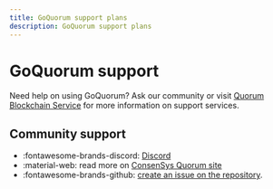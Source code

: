 ```yaml
---
title: GoQuorum support plans
description: GoQuorum support plans
---
```


# GoQuorum support

Need help on using GoQuorum? Ask our community or visit [Quorum Blockchain Service](https://consensys.net/quorum/qbs/)
for more information on support services.

## Community support

- :fontawesome-brands-discord: [Discord](https://discord.gg/5U9Jwp7)
- :material-web: read more on [ConsenSys Quorum site](https://consensys.net/quorum/)
- :fontawesome-brands-github: [create an issue on the repository](https://github.com/ConsenSys/quorum/issues).
